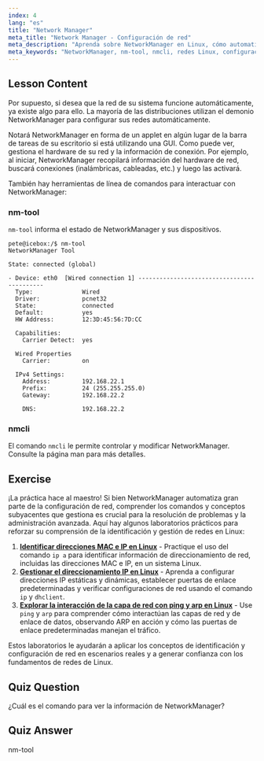 ```yaml
---
index: 4
lang: "es"
title: "Network Manager"
meta_title: "Network Manager - Configuración de red"
meta_description: "Aprenda sobre NetworkManager en Linux, cómo automatiza la configuración de red y use los comandos nm-tool y nmcli. ¡Comience con esta guía para principiantes!"
meta_keywords: "NetworkManager, nm-tool, nmcli, redes Linux, configuración de red, tutorial Linux, guía para principiantes"
---
```


## Lesson Content

Por supuesto, si desea que la red de su sistema funcione automáticamente, ya existe algo para ello. La mayoría de las distribuciones utilizan el demonio NetworkManager para configurar sus redes automáticamente.

Notará NetworkManager en forma de un applet en algún lugar de la barra de tareas de su escritorio si está utilizando una GUI. Como puede ver, gestiona el hardware de su red y la información de conexión. Por ejemplo, al iniciar, NetworkManager recopilará información del hardware de red, buscará conexiones (inalámbricas, cableadas, etc.) y luego las activará.

También hay herramientas de línea de comandos para interactuar con NetworkManager:

### nm-tool

`nm-tool` informa el estado de NetworkManager y sus dispositivos.

```plaintext
pete@icebox:/$ nm-tool
NetworkManager Tool

State: connected (global)

- Device: eth0  [Wired connection 1] -------------------------------------------
  Type:              Wired
  Driver:            pcnet32
  State:             connected
  Default:           yes
  HW Address:        12:3D:45:56:7D:CC

  Capabilities:
    Carrier Detect:  yes

  Wired Properties
    Carrier:         on

  IPv4 Settings:
    Address:         192.168.22.1
    Prefix:          24 (255.255.255.0)
    Gateway:         192.168.22.2

    DNS:             192.168.22.2
```

### nmcli

El comando `nmcli` le permite controlar y modificar NetworkManager. Consulte la página man para más detalles.

## Exercise

¡La práctica hace al maestro! Si bien NetworkManager automatiza gran parte de la configuración de red, comprender los comandos y conceptos subyacentes que gestiona es crucial para la resolución de problemas y la administración avanzada. Aquí hay algunos laboratorios prácticos para reforzar su comprensión de la identificación y gestión de redes en Linux:

1. **[Identificar direcciones MAC e IP en Linux](https://labex.io/es/labs/linux-identify-mac-and-ip-addresses-in-linux-592731)** - Practique el uso del comando `ip a` para identificar información de direccionamiento de red, incluidas las direcciones MAC e IP, en un sistema Linux.
2. **[Gestionar el direccionamiento IP en Linux](https://labex.io/es/labs/linux-manage-ip-addressing-in-linux-592736)** - Aprenda a configurar direcciones IP estáticas y dinámicas, establecer puertas de enlace predeterminadas y verificar configuraciones de red usando el comando `ip` y `dhclient`.
3. **[Explorar la interacción de la capa de red con ping y arp en Linux](https://labex.io/es/labs/linux-explore-network-layer-interaction-with-ping-and-arp-in-linux-592746)** - Use `ping` y `arp` para comprender cómo interactúan las capas de red y de enlace de datos, observando ARP en acción y cómo las puertas de enlace predeterminadas manejan el tráfico.

Estos laboratorios le ayudarán a aplicar los conceptos de identificación y configuración de red en escenarios reales y a generar confianza con los fundamentos de redes de Linux.

## Quiz Question

¿Cuál es el comando para ver la información de NetworkManager?

## Quiz Answer

nm-tool
